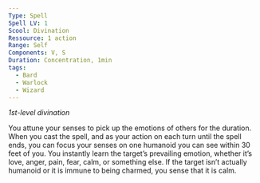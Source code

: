 ```yaml
---
Type: Spell
Spell LV: 1
Scool: Divination
Ressource: 1 action
Range: Self
Components: V, S
Duration: Concentration, 1min
tags:
  - Bard
  - Warlock
  - Wizard
---
```

_1st-level divination_

You attune your senses to pick up the emotions of others for the duration. When you cast the spell, and as your action on each turn until the spell ends, you can focus your senses on one humanoid you can see within 30 feet of you. You instantly learn the target’s prevailing emotion, whether it’s love, anger, pain, fear, calm, or something else. If the target isn’t actually humanoid or it is immune to being charmed, you sense that it is calm.